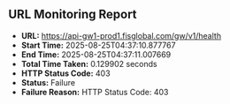 ## URL Monitoring Report

- **URL:** https://api-gw1-prod1.fisglobal.com/gw/v1/health
- **Start Time:** 2025-08-25T04:37:10.877767
- **End Time:** 2025-08-25T04:37:11.007669
- **Total Time Taken:** 0.129902 seconds
- **HTTP Status Code:** 403
- **Status:** Failure
- **Failure Reason:** HTTP Status Code: 403
